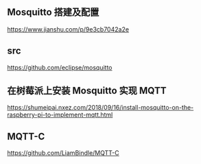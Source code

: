 ## Mosquitto 搭建及配置
https://www.jianshu.com/p/9e3cb7042a2e

## src
https://github.com/eclipse/mosquitto

## 在树莓派上安装 Mosquitto 实现 MQTT
https://shumeipai.nxez.com/2018/09/16/install-mosquitto-on-the-raspberry-pi-to-implement-mqtt.html

## MQTT-C
https://github.com/LiamBindle/MQTT-C


